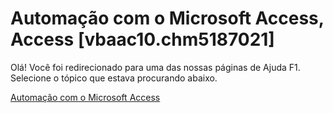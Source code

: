 
# Automação com o Microsoft Access, Access [vbaac10.chm5187021]

Olá! Você foi redirecionado para uma das nossas páginas de Ajuda F1. Selecione o tópico que estava procurando abaixo.

[Automação com o Microsoft Access](http://msdn.microsoft.com/library/39fde349-3ba3-7c7a-3c92-316641dc8712%28Office.15%29.aspx)
